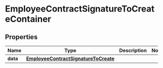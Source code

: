 

# EmployeeContractSignatureToCreateContainer


## Properties

| Name | Type | Description | Notes |
|------------ | ------------- | ------------- | -------------|
|**data** | [**EmployeeContractSignatureToCreate**](EmployeeContractSignatureToCreate.md) |  |  |




